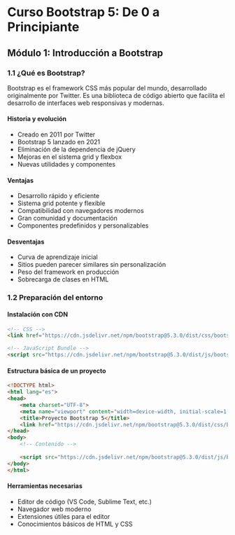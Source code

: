# Curso Bootstrap 5: De 0 a Principiante

## Módulo 1: Introducción a Bootstrap

### 1.1 ¿Qué es Bootstrap?

Bootstrap es el framework CSS más popular del mundo, desarrollado originalmente por Twitter. Es una biblioteca de código abierto que facilita el desarrollo de interfaces web responsivas y modernas.

#### Historia y evolución
- Creado en 2011 por Twitter
- Bootstrap 5 lanzado en 2021
- Eliminación de la dependencia de jQuery
- Mejoras en el sistema grid y flexbox
- Nuevas utilidades y componentes

#### Ventajas
- Desarrollo rápido y eficiente
- Sistema grid potente y flexible
- Compatibilidad con navegadores modernos
- Gran comunidad y documentación
- Componentes predefinidos y personalizables

#### Desventajas
- Curva de aprendizaje inicial
- Sitios pueden parecer similares sin personalización
- Peso del framework en producción
- Sobrecarga de clases en HTML

### 1.2 Preparación del entorno

#### Instalación con CDN
```html
<!-- CSS -->
<link href="https://cdn.jsdelivr.net/npm/bootstrap@5.3.0/dist/css/bootstrap.min.css" rel="stylesheet">

<!-- JavaScript Bundle -->
<script src="https://cdn.jsdelivr.net/npm/bootstrap@5.3.0/dist/js/bootstrap.bundle.min.js"></script>
```

#### Estructura básica de un proyecto
```html
<!DOCTYPE html>
<html lang="es">
<head>
    <meta charset="UTF-8">
    <meta name="viewport" content="width=device-width, initial-scale=1.0">
    <title>Proyecto Bootstrap 5</title>
    <link href="https://cdn.jsdelivr.net/npm/bootstrap@5.3.0/dist/css/bootstrap.min.css" rel="stylesheet">
</head>
<body>
    <!-- Contenido -->
    
    <script src="https://cdn.jsdelivr.net/npm/bootstrap@5.3.0/dist/js/bootstrap.bundle.min.js"></script>
</body>
</html>
```

#### Herramientas necesarias
- Editor de código (VS Code, Sublime Text, etc.)
- Navegador web moderno
- Extensiones útiles para el editor
- Conocimientos básicos de HTML y CSS













